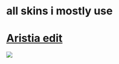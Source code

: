 # all skins i mostly use
# [Aristia edit](https://kndyyyyy.s-ul.eu/JFMk9dq5)
![](https://prnt.sc/118ckd4)

